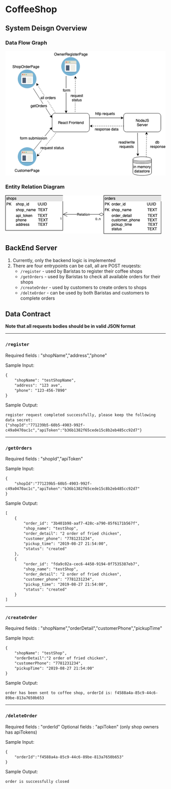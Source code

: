 # CoffeeShop

## System Deisgn Overview
### Data Flow Graph
![System Data Flow Graph](design.png)

### Entity Relation Diagram
![ERD](ERD.png)


## BackEnd Server
1. Currently, only the backend logic is implemented
2. There are four entrypoints can be call, all are POST reuqests:
    - `/register` - used by Baristas to register their coffee shops
    - `/getOrders` - used by Baristas to check all available orders for their shops
    - `/createOrder` - used by customers to create orders to shops
    - `/delteOrder` - can be used by both Baristas and customers to complete orders


## Data Contract
**Note that all requests bodies should be in valid JSON format**

---

### `/register`
Required fields : "shopName","address","phone"

Sample Input:
```
{
    "shopName": "testShopName",
    "address": "123 ave",
    "phone": "123-456-7890"
}
```
Sample Output:
```
register request completed successfully, please keep the following data secret:
{"shopId":"771239b5-60b5-4903-992f-c49a0470ac1c","apiToken":"b36b1382f65cede15c8b2eb485cc92d7"}
```

---

### `/getOrders`
Required fields : "shopId","apiToken"

Sample Input:
```
{
    "shopId":"771239b5-60b5-4903-992f-c49a0470ac1c","apiToken":"b36b1382f65cede15c8b2eb485cc92d7"
}
```
Sample Output:
```
[
    {
        "order_id": "3b401b98-aaf7-428c-a790-85f6171b567f",
        "shop_name": "testShop",
        "order_detail": "2 order of fried chicken",
        "customer_phone": "7781231234",
        "pickup_time": "2019-08-27 21:54:00",
        "status": "created"
    },
    {
        "order_id": "fda9c02a-cec6-4450-9194-0f7535387eb7",
        "shop_name": "testShop",
        "order_detail": "2 order of fried chicken",
        "customer_phone": "7781231234",
        "pickup_time": "2019-08-27 21:54:00",
        "status": "created"
    }
]
```

---

### `/createOrder`
Required fields : "shopName","orderDetail","customerPhone","pickupTime"

Sample Input:
```
{
	"shopName": "testShop",
	"orderDetail":"2 order of fried chicken",
	"customerPhone": "7781231234",
	"pickupTime": "2019-08-27 21:54:00"
}
```
Sample Output:
```
order has been sent to coffee shop, orderId is: f4588a4a-85c9-44c6-89be-813a7650b653
```

---

### `/deleteOrder`
Required fields : "orderId"
Optional fields : "apiToken" (only shop owners has apiTokens)

Sample Input:
```
{
    "orderId":"f4588a4a-85c9-44c6-89be-813a7650b653"
}
```
Sample Output:
```
order is successfully closed
```